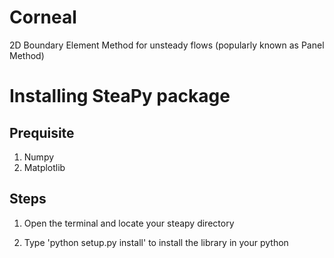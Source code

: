 # Corneal
2D Boundary Element Method for unsteady flows (popularly known as Panel Method)

# Installing SteaPy package

Prequisite
----------

1. Numpy
2. Matplotlib

Steps
-----

1. Open the terminal and locate your steapy directory

2. Type 'python setup.py install' to install the library in your python
